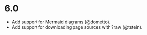# 6.0

* Add support for Mermaid diagrams (@dometto).
* Add support for downloading page sources with ?raw (@tstein).
